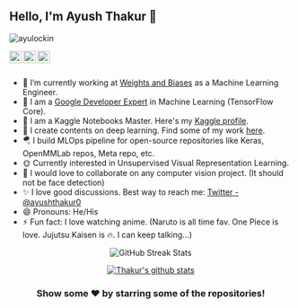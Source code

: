 ## Hello, I'm Ayush Thakur 👋

<p align="left"> <img src="https://komarev.com/ghpvc/?username=ayulocin&label=Views&color=blue&style=plastic" alt="ayulockin" /> </p>

<a href="https://twitter.com/ayushthakur0">
  <img align="left" alt="Thakur's Twitter" width="22px" src="https://cdn.jsdelivr.net/npm/simple-icons@v3/icons/twitter.svg" />
</a>
<a href="https://www.linkedin.com/in/ayush-thakur-731914149/">
  <img align="left" alt="Thakur's Linkdein" width="22px" src="https://cdn.jsdelivr.net/npm/simple-icons@v3/icons/linkedin.svg" />
</a>
<a href="https://github.com/ayulockin">
  <img align="left" alt="Thakur's Github" width="22px" src="https://cdn.jsdelivr.net/npm/simple-icons@v3/icons/github.svg" />
</a>

<br/>
<br/>

- 🔭 I’m currently working at [Weights and Biases](https://www.wandb.com/) as a Machine Learning Engineer.
- 📣 I am a [Google Developer Expert](https://developers.google.com/community/experts/directory/profile/profile-ayush-thakur) in Machine Learning (TensorFlow Core). 
- 🌻 I am a Kaggle Notebooks Master. Here's my [Kaggle profile](https://www.kaggle.com/ayuraj).
- 🌱 I create contents on deep learning. Find some of my work [here](https://app.wandb.ai/ayush-thakur/).
- 🪂 I build MLOps pipeline for open-source repositories like Keras, OpenMMLab repos, Meta repo, etc.
-  :sun_with_face: Currently interested in Unsupervised Visual Representation Learning.
- 👯 I would love to collaborate on any computer vision project. (It should not be face detection)
- :sparkles: I love good discussions. Best way to reach me: [Twitter - @ayushthakur0](https://twitter.com/ayushthakur0)
- 😄 Pronouns: He/His
- ⚡ Fun fact: I love watching anime. (Naruto is all time fav. One Piece is love. Jujutsu Kaisen is :fire:. I can keep talking...)

<!-- STREAK STATS -->
<p align="center"> 
    <img src="https://github-readme-streak-stats.herokuapp.com?user=ayulockin&amp;theme=leafy&amp;date_format=j%20M%5B%20Y%5D&amp;ring=047884&amp;sideNums=06ACBD&amp;dates=06ACBD&amp;currStreakNum=08E8FF&amp;currStreakLabel=08E8FF&amp;background=ffffff00&amp;hide_border=true" alt="GitHub Streak Stats"/>
    <br>
</p>

<div align="center">
<a href="https://github.com/ayulockin">
 <img align="center" src="https://github-readme-stats.vercel.app/api?username=ayulockin&show_icons=true&theme=dark&line_height=27" alt="Thakur's github stats"/>
</a>
</div>

<div align="center">

### Show some ❤️ by starring some of the repositories!

</div>

